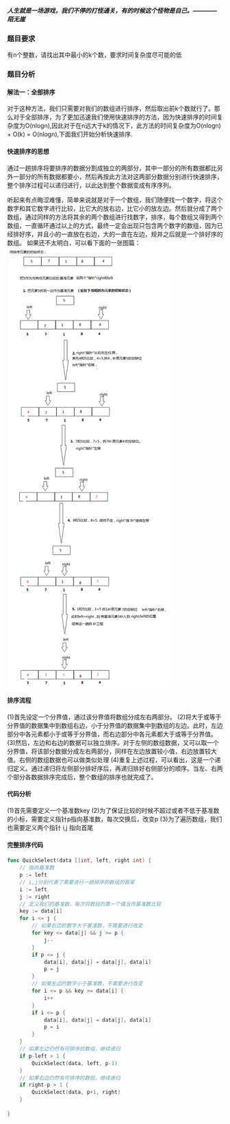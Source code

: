 ##### 人生就是一场游戏，我们不停的打怪通关，有的时候这个怪物是自己。————陌无崖

### 题目要求
有n个整数，请找出其中最小的k个数，要求时间复杂度尽可能的低

### 题目分析

#### 解法一：全部排序
对于这种方法，我们只需要对我们的数组进行排序，然后取出前k个数就行了。那么对于全部排序，为了更加迅速我们使用快速排序的方法，因为快速排序的时间复杂度为O(nlogn),因此对于在n远大于k的情况下，此方法的时间复杂度为O(nlogn) + O(k) = O(nlogn),下面我们开始分析快速排序.

#### 快速排序的思想
通过一趟排序将要排序的数据分割成独立的两部分，其中一部分的所有数据都比另外一部分的所有数据都要小，然后再按此方法对这两部分数据分别进行快速排序，整个排序过程可以递归进行，以此达到整个数据变成有序序列。

听起来有点晦涩难懂，简单来说就是对于一个数组，我们随便找一个数字，将这个数字和其它数字进行比较，比它大的放右边，比它小的放左边。然后就分成了两个数组，通过同样的方法将其余的两个数组进行找数字，排序，每个数组又得到两个数组，一直循环通过以上的方式，最终一定会出现只包含两个数字的数组，因为已经排好序，并且小的一直放在右边，大的一直在左边，规并之后就是一个排好序的数组。
如果还不太明白，可以看下面的一张图篇：
![图片来自网络搜索](./../../img/快速排序图.png)

#### 排序流程
(1)首先设定一个分界值，通过该分界值将数组分成左右两部分。 
(2)将大于或等于分界值的数据集中到数组右边，小于分界值的数据集中到数组的左边。此时，左边部分中各元素都小于或等于分界值，而右边部分中各元素都大于或等于分界值。
(3)然后，左边和右边的数据可以独立排序。对于左侧的数组数据，又可以取一个分界值，将该部分数据分成左右两部分，同样在左边放置较小值，右边放置较大值。右侧的数组数据也可以做类似处理
(4)重复上述过程，可以看出，这是一个递归定义。通过递归将左侧部分排好序后，再递归排好右侧部分的顺序。当左、右两个部分各数据排序完成后，整个数组的排序也就完成了。

#### 代码分析
(1)首先需要定义一个基准数key
(2)为了保证比较的时候不超过或者不低于基准数的小标，需要定义指针p指向基准数，每次交换后，改变p
(3)为了遍历数组，我们也需要定义两个指针 i,j 指向首尾

#### 完整排序代码
```go
func QuickSelect(data []int, left, right int) {
	// 指向基准数
	p := left
	// i,j分别代表了需要进行一趟排序的数组的首尾
	i := left
	j := right
	// 定义我们的基准数，每次将数组的第一个值当作基准数比较
	key := data[i]
	for i <= j {
        // 如果右边的数字大于基准数，不需要进行改变
		for key <= data[j] && j >= p {
			j--
		}
		if p <= j {
			data[i], data[j] = data[j], data[i]
			p = j
        }
        // 如果左边的数字小于基准数，不需要进行改变
		for i <= p && key >= data[i] {
			i++
		}
		if i <= p {
			data[i], data[j] = data[j], data[i]
			p = i
		}
	}
	// 如果左边仍然有可排序的数组，继续递归
	if p-left > 1 {
		QuickSelect(data, left, p-1)
    }
    // 如果右边仍然有可排序的数组，继续递归
	if right-p > 1 {
		QuickSelect(data, p+1, right)
	}

}
```
